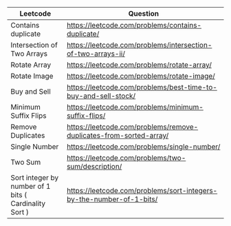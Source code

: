 
| Leetcode | Question | 
| -------- | -------- | 
| Contains duplicate   | https://leetcode.com/problems/contains-duplicate/  | 
| Intersection of Two Arrays  | https://leetcode.com/problems/intersection-of-two-arrays-ii/  |
| Rotate Array| https://leetcode.com/problems/rotate-array/|
| Rotate Image| https://leetcode.com/problems/rotate-image/|
|Buy and Sell | https://leetcode.com/problems/best-time-to-buy-and-sell-stock/|
| Minimum Suffix Flips | https://leetcode.com/problems/minimum-suffix-flips/|
| Remove Duplicates | https://leetcode.com/problems/remove-duplicates-from-sorted-array/|
| Single Number | https://leetcode.com/problems/single-number/|
| Two Sum | https://leetcode.com/problems/two-sum/description/| 
| Sort integer by number of 1 bits ( Cardinality Sort ) |https://leetcode.com/problems/sort-integers-by-the-number-of-1-bits/|

